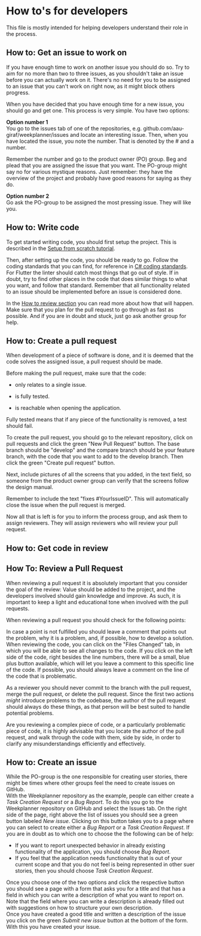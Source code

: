 # How to's for developers
This file is mostly intended for helping developers understand their role in the process.

## How to: Get an issue to work on
If you have enough time to work on another issue you should do so.
Try to aim for no more than two to three issues, as you shouldn't take an issue before you can actually work on it.
There's no need for you to be assigned to an issue that you can't work on right now, as it might block others progress.

When you have decided that you have enough time for a new issue, you should go and get one.
This process is very simple.
You have two options:

**Option number 1**  
You go to the issues tab of one of the repositories, e.g. github.com/aau-giraf/weekplanner/issues and locate an interesting issue.
Then, when you have located the issue, you note the number.
That is denoted by the # and a number.

Remember the number and go to the product owner (PO) group.
Beg and plead that you are assigned the issue that you want.
The PO-group might say no for various mystique reasons.
Just remember: they have the overview of the project and probably have good reasons for saying as they do.

**Option number 2**  
Go ask the PO-group to be assigned the most pressing issue.
They will like you.

## How to: Write code
To get started writing code, you should first setup the project.
This is described in the [Setup from scratch tutorial](./tutorials/setup_tutorial/setup_from_scratch.md).

Then, after setting up the code, you should be ready to go.
Follow the coding standards that you can find, for reference in [C# coding standards](coding_standard.md).
For Flutter the linter should catch most things that go out of style.
If in doubt, try to find other places in the code that does similar things to what you want, and follow that standard.
Remember that all functionality related to an issue should be implemented before an issue is considered done.

In the [How to review section](#how-to-review-a-pull-request) you can read more about how that will happen.
Make sure that you plan for the pull request to go through as fast as possible.
And if you are in doubt and stuck, just go ask another group for help.

## How to: Create a pull request
When development of a piece of software is done, and it is deemed that
the code solves the assigned issue, a pull request should be made.

Before making the pull request, make sure that the code:

  - only relates to a single issue.

  - is fully tested.

  - is reachable when opening the application.

Fully tested means that if any piece of the functionality is removed, a
test should fail.

To create the pull request, you should go to the relevant repository, click on pull requests and click the
green "New Pull Request" button. The base branch should be "develop" and
the compare branch should be your feature branch, with the code that you
want to add to the develop branch. Then click the green "Create pull
request" button.

Next, include pictures of all the screens that you added, in the text
field, so someone from the product owner group can verify that the
screens follow the design manual.

Remember to include the text "fixes \#YourIssueID". This will
automatically close the issue when the pull request is merged.

Now all that is left is for you to inform the process group, and ask
them to assign reviewers. They will assign reviewers who will review
your pull request.

## How to: Get code in review

## How To: Review a Pull Request
When reviewing a pull request it is absolutely important that you consider the goal of the review: Value should be added to the project, and the developers involved should gain knowledge and improve.
As such, it is important to keep a light and educational tone when involved with the pull requests.

When reviewing a pull request you should check for the following points:

In case a point is not fulfilled you should leave a comment that points out the problem, why it is a problem, and, if possible, how to develop a solution. When reviewing the code, you can click on the "Files Changed" tab, in which you will be able to see all changes to the code. If you click on the left side of the code, right besides the line numbers, there will be a small, blue plus button available, which will let you leave a comment to this specific line of the code. If possible, you should always leave a comment on the line of the code that is problematic.

As a reviewer you should never commit to the branch with the pull request, merge the pull request, or delete the pull request. Since the first two actions *might* introduce problems to the codebase, the author of the pull request should always do these things, as that person will be best suited to handle potential problems.

Are you reviewing a complex piece of code, or a particularly problematic piece of code, it is highly advisable that you locate the author of the pull request, and walk through the code with them, side by side, in order to clarify any misunderstandings efficiently and effectively.

## How to: Create an issue
While the PO-group is the one responsible for creating user stories, there might be times where other groups feel the need to create issues on GitHub.<br>
With the Weekplanner repository as the example, people can either create a *Task Creation Request* or a *Bug Report*. To do this you go to the Weekplanner repository on GitHub and select the Issues tab. On the right side of the page, right above the list of issues you should see a green button labeled *New issue*. Clicking on this button takes you to a page where you can select to create either a *Bug Report* or a *Task Creation Request*. If you are in doubt as to which one to choose the the following can be of help:

* If you want to report unexpected behavior in already existing functionality of the application, you should choose *Bug Report*.
* If you feel that the application needs functionality that is out of your current scope and that you do not feel is being represented in other suer stories, then you should choose *Task Creation Request*.

Once you choose one of the two options and click the respective button you should see a page with a form that asks you for a title and that has a field in which you can write a description of what you want to report on.<br>
Note that the field where you can write a description is already filled out with suggestions on how to structure your own description.<br>
Once you have created a good title and written a description of the issue you click on the green *Submit new issue* button at the bottom of the form. With this you have created your issue.